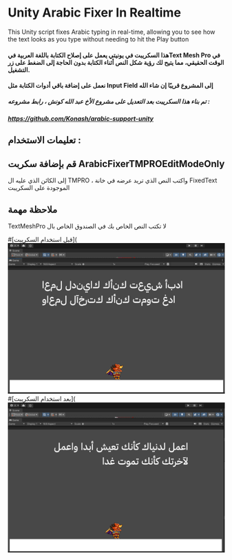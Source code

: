# Unity Arabic Fixer In Realtime
This Unity script fixes Arabic typing in real-time, allowing you to see how the text looks as you type without needing to hit the Play button

#### هذا السكريبت في يونيتي يعمل على إصلاح الكتابة باللغة العربية فيText Mesh Pro في الوقت الحقيقي، مما يتيح لك رؤية شكل النص أثناء الكتابة بدون الحاجة إلى الضغط على زر التشغيل.
#### نعمل على إضافة باقي أدوات الكتابة مثل Input Field إلى المشروع قريبًا إن شاء الله

##### تم بناء هذا السكريبت بعد التعديل على مشروع الأخ عبد الله كونش ، رابط مشروعه : 
#####  https://github.com/Konash/arabic-support-unity

## تعليمات الاستخدام : 
## قم بإضافة سكربت ArabicFixerTMPROEditModeOnly
إلى الكائن الذي عليه ال TMPRO
، واكتب النص الذي تريد عرضه في خانة FixedText
الموجودة على السكريبت

## ملاحظة مهمة
TextMeshPro لا تكتب النص الخاص بك في الصندوق الخاص بال 

#[قبل استخدام السكريبت](![image](https://github.com/abdalrahmanabs/UnityArabicFixerInRealtime/blob/mainBranch/tutorial/Before.PNG)
#[بعد استخدام السكريبت](![image](https://github.com/abdalrahmanabs/UnityArabicFixerInRealtime/blob/mainBranch/tutorial/after.png)


